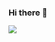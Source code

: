 ### Hi there 👋

<!--
**MEDAYOUBIDRISSI/MEDAYOUBIDRISSI** is a ✨ _special_ ✨ repository because its `README.md` (this file) appears on your GitHub profile.

Here are some ideas to get you started:

- 🔭 I’m currently working on ...
- 🌱 I’m currently learning ...
- 👯 I’m looking to collaborate on ...
- 🤔 I’m looking for help with ...
- 💬 Ask me about ...
- 📫 How to reach me: ...
- 😄 Pronouns: ...
- ⚡ Fun fact: ...
-->

<a href="https://github.com/MEDAYOUBIDRISSI/MEDAYOUBIDRISSI">
  <img align="center" src="https://github-readme-stats.vercel.app/api/top-langs/?username=MEDAYOUBIDRISSI&hide=css,html&theme=prussian" />
</a>
